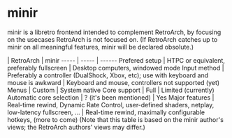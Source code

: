 # minir
minir is a libretro frontend intended to complement RetroArch, by focusing on the usecases RetroArch is not focused on. (If RetroArch catches up to minir on all meaningful features, minir will be declared obsolute.)

 | RetroArch | minir
----- | ----- | ------
Prefered setup | HTPC or equivalent, preferably fullscreen | Desktop computers, windowed mode
Input method | Preferably a controller (DualShock, Xbox, etc); use with keyboard and mouse is awkward | Keyboard and mouse, controllers not supported (yet)
Menus | Custom | System native
Core support | Full | Limited (currently)
Automatic core selection | ? (it's been mentioned) | Yes
Major features | Real-time rewind, Dynamic Rate Control, user-defined shaders, netplay, low-latency fullscreen, ... | Real-time rewind, maximally configurable hotkeys, (more to come)
(Note that this table is based on the minir author's views; the RetroArch authors' views may differ.)
